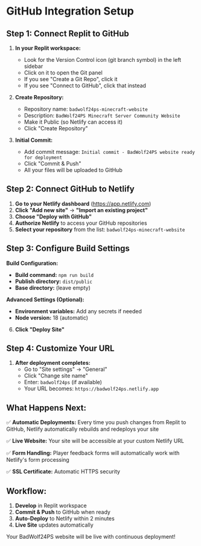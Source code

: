 # GitHub Integration Setup

## Step 1: Connect Replit to GitHub

1. **In your Replit workspace:**
   - Look for the Version Control icon (git branch symbol) in the left sidebar
   - Click on it to open the Git panel
   - If you see "Create a Git Repo", click it
   - If you see "Connect to GitHub", click that instead

2. **Create Repository:**
   - Repository name: `badwolf24ps-minecraft-website`
   - Description: `BadWolf24PS Minecraft Server Community Website`
   - Make it Public (so Netlify can access it)
   - Click "Create Repository"

3. **Initial Commit:**
   - Add commit message: `Initial commit - BadWolf24PS website ready for deployment`
   - Click "Commit & Push"
   - All your files will be uploaded to GitHub

## Step 2: Connect GitHub to Netlify

1. **Go to your Netlify dashboard** (https://app.netlify.com)
2. **Click "Add new site"** → **"Import an existing project"**
3. **Choose "Deploy with GitHub"**
4. **Authorize Netlify** to access your GitHub repositories
5. **Select your repository** from the list: `badwolf24ps-minecraft-website`

## Step 3: Configure Build Settings

**Build Configuration:**
- **Build command:** `npm run build`
- **Publish directory:** `dist/public`
- **Base directory:** (leave empty)

**Advanced Settings (Optional):**
- **Environment variables:** Add any secrets if needed
- **Node version:** 18 (automatic)

6. **Click "Deploy Site"**

## Step 4: Customize Your URL

1. **After deployment completes:**
   - Go to "Site settings" → "General"
   - Click "Change site name"
   - Enter: `badwolf24ps` (if available)
   - Your URL becomes: `https://badwolf24ps.netlify.app`

## What Happens Next:

✅ **Automatic Deployments:** Every time you push changes from Replit to GitHub, Netlify automatically rebuilds and redeploys your site

✅ **Live Website:** Your site will be accessible at your custom Netlify URL

✅ **Form Handling:** Player feedback forms will automatically work with Netlify's form processing

✅ **SSL Certificate:** Automatic HTTPS security

## Workflow:
1. **Develop** in Replit workspace
2. **Commit & Push** to GitHub when ready
3. **Auto-Deploy** to Netlify within 2 minutes
4. **Live Site** updates automatically

Your BadWolf24PS website will be live with continuous deployment!
